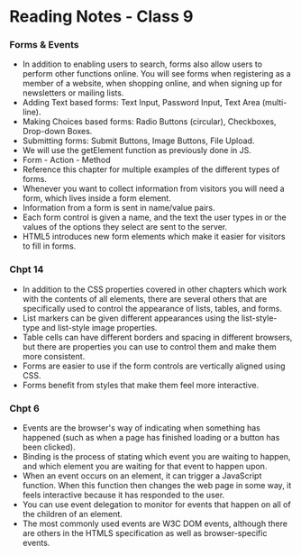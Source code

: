 # Reading Notes - Class 9

### Forms & Events
- In addition to enabling users to search, forms also allow users to perform other functions online. You will see forms when registering as a member of a website, when shopping online, and when signing up for newsletters or mailing lists.
- Adding Text based forms: Text Input, Password Input, Text Area (multi-line).
- Making Choices based forms: Radio Buttons (circular), Checkboxes, Drop-down Boxes.
- Submitting forms: Submit Buttons, Image Buttons, File Upload.
- We will use the getElement function as previously done in JS.
- Form - Action - Method
- Reference this chapter for multiple examples of the different types of forms.
- Whenever you want to collect information from visitors you will need a form, which lives inside a form element.
- Information from a form is sent in name/value pairs.
- Each form control is given a name, and the text the user types in or the values of the options they select are sent to the server.
- HTML5 introduces new form elements which make it easier for visitors to fill in forms.

### Chpt 14
- In addition to the CSS properties covered in other chapters which work with the contents of all elements, there are several others that are specifically used to control the appearance of lists, tables, and forms.
- List markers can be given different appearances using the list-style-type and list-style image properties.
- Table cells can have different borders and spacing in different browsers, but there are properties you can use to control them and make them more consistent.
- Forms are easier to use if the form controls are vertically aligned using CSS.
- Forms benefit from styles that make them feel more interactive.

### Chpt 6
- Events are the browser's way of indicating when something has happened (such as when a page has finished loading or a button has been clicked).
- Binding is the process of stating which event you are waiting to happen, and which element you are waiting for that event to happen upon.
- When an event occurs on an element, it can trigger a JavaScript function. When this function then changes the web page in some way, it feels interactive because it has responded to the user.
- You can use event delegation to monitor for events that happen on all of the children of an element.
- The most commonly used events are W3C DOM events, although there are others in the HTMLS specification as well as browser-specific events.
